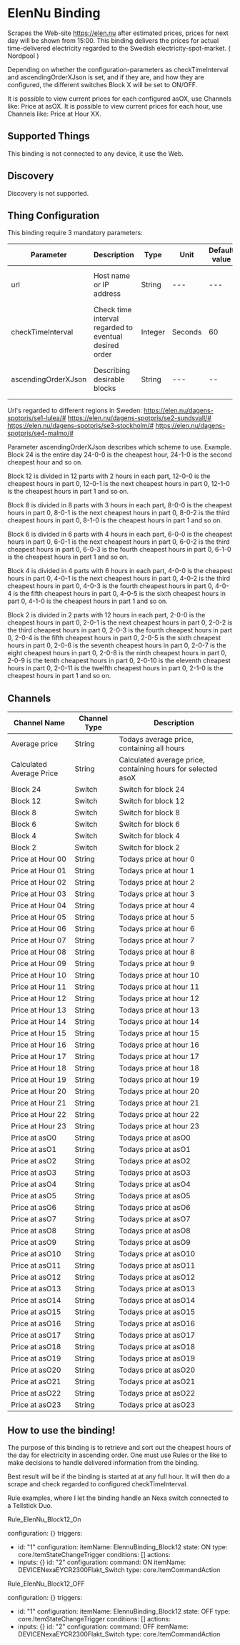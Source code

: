 # ElenNu Binding

Scrapes the Web-site https://elen.nu after estimated prices, prices for next day will be shown from 15:00.
This binding delivers the prices for actual time-delivered electricity regarded to the Swedish electricity-spot-market. ( Nordpool )

Depending on whether the configuration-parameters as checkTimeInterval and ascendingOrderXJson is set, and if they are, and how they are configured, the different switches Block X will be set to ON/OFF.

It is possible to view current prices for each configured asOX, use Channels like: Price at asOX.
It is possible to view current prices for each hour, use Channels like: Price at Hour XX.

## Supported Things

This binding is not connected to any device, it use the Web.

## Discovery

Discovery is not supported.

## Thing Configuration

This binding require 3 mandatory parameters:

| Parameter                | Description                                            | Type    |  Unit   | Default value | Example value |
|--------------------------|--------------------------------------------------------|---------|---------|---------------|---------------|
| url                      | Host name or IP address                                | String  | ---     | ---           | https://elen.nu/dagens-spotpris/se3-stockholm/#dagens-timpriser   |
| checkTimeInterval        | Check time interval regarded to eventual desired order | Integer | Seconds | 60            | 60            |
| ascendingOrderXJson      | Describing desirable blocks                            | String  | ---     | --            | {asO0:12-0-0, asO1:12-1-1, asO2:12-9-0, asO3:12-2-1} 

Url's regarded to different regions in Sweden:
https://elen.nu/dagens-spotpris/se1-lulea/#
https://elen.nu/dagens-spotpris/se2-sundsvall/# 
https://elen.nu/dagens-spotpris/se3-stockholm/#
https://elen.nu/dagens-spotpris/se4-malmo/#


Parameter ascendingOrderXJson describes which scheme to use.
Example.
Block 24 is the entire day
24-0-0 is the cheapest hour,
24-1-0 is the second cheapest hour and so on.

Block 12 is divided in 12 parts with 2 hours in each part,
12-0-0 is the cheapest hours in part 0,
12-0-1 is the next cheapest hours in part 0,
12-1-0 is the cheapest hours in part 1 and so on.

Block 8 is divided in 8 parts with 3 hours in each part,
8-0-0 is the cheapest hours in part 0,
8-0-1 is the next cheapest hours in part 0,
8-0-2 is the third cheapest hours in part 0,
8-1-0 is the cheapest hours in part 1 and so on.

Block 6 is divided in 6 parts with 4 hours in each part,
6-0-0 is the cheapest hours in part 0,
6-0-1 is the next cheapest hours in part 0,
6-0-2 is the third cheapest hours in part 0,
6-0-3 is the fourth cheapest hours in part 0,
6-1-0 is the cheapest hours in part 1 and so on.

Block 4 is divided in 4 parts with 6 hours in each part,
4-0-0 is the cheapest hours in part 0,
4-0-1 is the next cheapest hours in part 0,
4-0-2 is the third cheapest hours in part 0,
4-0-3 is the fourth cheapest hours in part 0,
4-0-4 is the fifth cheapest hours in part 0,
4-0-5 is the sixth cheapest hours in part 0,
4-1-0 is the cheapest hours in part 1 and so on.

Block 2 is divided in 2 parts with 12 hours in each part,
2-0-0 is the cheapest hours in part 0,
2-0-1 is the next cheapest hours in part 0,
2-0-2 is the third cheapest hours in part 0,
2-0-3 is the fourth cheapest hours in part 0,
2-0-4 is the fifth cheapest hours in part 0,
2-0-5 is the sixth cheapest hours in part 0,
2-0-6 is the seventh cheapest hours in part 0,
2-0-7 is the eight cheapest hours in part 0,
2-0-8 is the ninth cheapest hours in part 0,
2-0-9 is the tenth cheapest hours in part 0,
2-0-10 is the eleventh cheapest hours in part 0,
2-0-11 is the twelfth cheapest hours in part 0,
2-1-0 is the cheapest hours in part 1 and so on.

## Channels

| Channel Name              | Channel Type   | Description                                                  |
|---------------------------|----------------|--------------------------------------------------------------|
| Average price             | String         | Todays average price, containing all hours                   |
| Calculated Average Price  | String         | Calculated average price, containing hours for selected asoX |
| Block 24                  | Switch         | Switch for block 24     |
| Block 12                  | Switch         | Switch for block 12     |
| Block 8                   | Switch         | Switch for block 8      |
| Block 6                   | Switch         | Switch for block 6      |
| Block 4                   | Switch         | Switch for block 4      |
| Block 2                   | Switch         | Switch for block 2      |
| Price at Hour 00          | String         | Todays price at hour 0  |
| Price at Hour 01          | String         | Todays price at hour 1  |
| Price at Hour 02          | String         | Todays price at hour 2  |
| Price at Hour 03          | String         | Todays price at hour 3  |
| Price at Hour 04          | String         | Todays price at hour 4  |
| Price at Hour 05          | String         | Todays price at hour 5  |
| Price at Hour 06          | String         | Todays price at hour 6  |
| Price at Hour 07          | String         | Todays price at hour 7  |
| Price at Hour 08          | String         | Todays price at hour 8  |
| Price at Hour 09          | String         | Todays price at hour 9  |
| Price at Hour 10          | String         | Todays price at hour 10 |
| Price at Hour 11          | String         | Todays price at hour 11 |
| Price at Hour 12          | String         | Todays price at hour 12 |
| Price at Hour 13          | String         | Todays price at hour 13 |
| Price at Hour 14          | String         | Todays price at hour 14 |
| Price at Hour 15          | String         | Todays price at hour 15 |
| Price at Hour 16          | String         | Todays price at hour 16 |
| Price at Hour 17          | String         | Todays price at hour 17 |
| Price at Hour 18          | String         | Todays price at hour 18 |
| Price at Hour 19          | String         | Todays price at hour 19 |
| Price at Hour 20          | String         | Todays price at hour 20 |
| Price at Hour 21          | String         | Todays price at hour 21 |
| Price at Hour 22          | String         | Todays price at hour 22 |
| Price at Hour 23          | String         | Todays price at hour 23 |
| Price at asO0             | String         | Todays price at asO0    |
| Price at asO1             | String         | Todays price at asO1    |
| Price at asO2             | String         | Todays price at asO2    |
| Price at asO3             | String         | Todays price at asO3    |
| Price at asO4             | String         | Todays price at asO4    |
| Price at asO5             | String         | Todays price at asO5    | 
| Price at asO6             | String         | Todays price at asO6    |
| Price at asO7             | String         | Todays price at asO7    |
| Price at asO8             | String         | Todays price at asO8    |
| Price at asO9             | String         | Todays price at asO9    |
| Price at asO10            | String         | Todays price at asO10   |
| Price at asO11            | String         | Todays price at asO11   |
| Price at asO12            | String         | Todays price at asO12   |
| Price at asO13            | String         | Todays price at asO13   |
| Price at asO14            | String         | Todays price at asO14   |
| Price at asO15            | String         | Todays price at asO15   |
| Price at asO16            | String         | Todays price at asO16   |
| Price at asO17            | String         | Todays price at asO17   |
| Price at asO18            | String         | Todays price at asO18   |
| Price at asO19            | String         | Todays price at asO19   |
| Price at asO20            | String         | Todays price at asO20   |
| Price at asO21            | String         | Todays price at asO21   |
| Price at asO22            | String         | Todays price at asO22   |
| Price at asO23            | String         | Todays price at asO23   |


## How to use the binding!

The purpose of this binding is to retrieve and sort out the cheapest hours of the day for electricity in ascending order.
One must use Rules or the like to make decisions to handle delivered information from the binding.

Best result will be if the binding is started at at any full hour. It will then do a scrape and check regarded to configured checkTimeInterval.

Rule examples, where I let the binding handle an Nexa switch connected to a Tellstick Duo.

Rule_ElenNu_Block12_On

configuration: {}
triggers:
  - id: "1"
    configuration:
      itemName: ElennuBinding_Block12
      state: ON
    type: core.ItemStateChangeTrigger
conditions: []
actions:
  - inputs: {}
    id: "2"
    configuration:
      command: ON
      itemName: DEVICENexaEYCR2300Flakt_Switch
    type: core.ItemCommandAction


Rule_ElenNu_Block12_OFF

configuration: {}
triggers:
  - id: "1"
    configuration:
      itemName: ElennuBinding_Block12
      state: OFF
    type: core.ItemStateChangeTrigger
conditions: []
actions:
  - inputs: {}
    id: "2"
    configuration:
      command: OFF
      itemName: DEVICENexaEYCR2300Flakt_Switch
    type: core.ItemCommandAction
    
